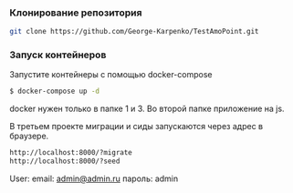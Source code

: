 ### Клонирование репозитория

```bash
git clone https://github.com/George-Karpenko/TestAmoPoint.git

```

### Запуск контейнеров

Запустите контейнеры с помощью docker-compose

```bash
$ docker-compose up -d
```

docker нужен только в папке 1 и 3.
Во второй папке приложение на js.

В третьем проекте миграции и сиды запускаются через адрес в браузере.

```bash
http://localhost:8000/?migrate
http://localhost:8000/?seed
```

User:
email: admin@admin.ru
пароль: admin
